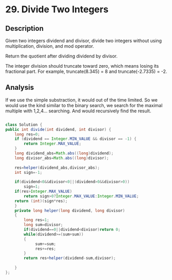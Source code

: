 # 29. Divide Two Integers
## Description
Given two integers dividend and divisor, divide two integers without using multiplication, division, and mod operator.

Return the quotient after dividing dividend by divisor.

The integer division should truncate toward zero, which means losing its fractional part. For example, truncate(8.345) = 8 and truncate(-2.7335) = -2.

## Analysis
If we use the simple substraction, it would out of the time limited. So we would use the kind similar to the binary search, we search for the maximal multiple with 1,2,4... searching. And would recursively find the result.

```java

class Solution {
public int divide(int dividend, int divisor) {
    long res=0;
    if (dividend == Integer.MIN_VALUE && divisor == -1) {
        return Integer.MAX_VALUE;
    }
    long dividend_abs=Math.abs((long)dividend);
    long divisor_abs=Math.abs((long)divisor);
    
    res=helper(dividend_abs,divisor_abs);
    int sign=-1;
    
    if(dividend<0&&divisor<0||(dividend>0&&divisor>0))
        sign=1;
    if(res>Integer.MAX_VALUE)
        return sign>0?Integer.MAX_VALUE:Integer.MIN_VALUE;
    return (int)(sign*res);
    }
    private long helper(long dividend, long divisor)
    {
        long res=1;
        long sum=divisor;
        if(dividend==0||dividend<divisor)return 0;
        while(dividend>=(sum+sum))
        {
             sum+=sum;
             res+=res;
        }
        return res+helper(dividend-sum,divisor);
        
    }
};
```
